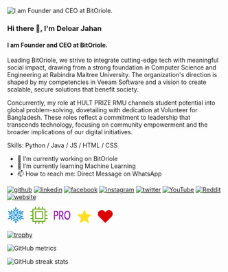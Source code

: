 ![I am Founder and CEO at BitOriole.](https://arturssmirnovs.github.io/github-profile-readme-generator/images/banner.png)

### Hi there 👋, I'm Deloar Jahan
#### I am Founder and CEO at BitOriole.

Leading BitOriole, we strive to integrate cutting-edge tech with meaningful social impact, drawing from a strong foundation in Computer Science and Engineering at Rabindra Maitree University. The organization's direction is shaped by my competencies in Veeam Software and a vision to create scalable, secure solutions that benefit society.

Concurrently, my role at HULT PRIZE RMU channels student potential into global problem-solving, dovetailing with dedication at Volunteer for Bangladesh. These roles reflect a commitment to leadership that transcends technology, focusing on community empowerment and the broader implications of our digital initiatives.

Skills: Python / Java / JS / HTML / CSS

- 🔭 I’m currently working on BitOriole 
- 🌱 I’m currently learning Machine Learning 
- 📫 How to reach me: Direct Message on WhatsApp 


[<img src='https://cdn.jsdelivr.net/npm/simple-icons@3.0.1/icons/github.svg' alt='github' height='40'>](https://github.com/deloarjahan)  [<img src='https://cdn.jsdelivr.net/npm/simple-icons@3.0.1/icons/linkedin.svg' alt='linkedin' height='40'>](https://www.linkedin.com/in/deloarjahan/)  [<img src='https://cdn.jsdelivr.net/npm/simple-icons@3.0.1/icons/facebook.svg' alt='facebook' height='40'>](https://www.facebook.com/deloarjahan.kushtia)  [<img src='https://cdn.jsdelivr.net/npm/simple-icons@3.0.1/icons/instagram.svg' alt='instagram' height='40'>](https://www.instagram.com/deloar_jahan/)  [<img src='https://cdn.jsdelivr.net/npm/simple-icons@3.0.1/icons/twitter.svg' alt='twitter' height='40'>](https://twitter.com/JahanDeloar)  [<img src='https://cdn.jsdelivr.net/npm/simple-icons@3.0.1/icons/youtube.svg' alt='YouTube' height='40'>](https://www.youtube.com/channel/DeloarJahan)  [<img src='https://cdn.jsdelivr.net/npm/simple-icons@3.0.1/icons/reddit.svg' alt='Reddit' height='40'>](https://www.reddit.com/user/Deloar_Jahan)  [<img src='https://cdn.jsdelivr.net/npm/simple-icons@3.0.1/icons/icloud.svg' alt='website' height='40'>](deloarjahan.me)  

<a href='https://archiveprogram.github.com/'><img src='https://raw.githubusercontent.com/acervenky/animated-github-badges/master/assets/acbadge.gif' width='40' height='40'></a> <a href='https://docs.github.com/en/developers'><img src='https://raw.githubusercontent.com/acervenky/animated-github-badges/master/assets/devbadge.gif' width='40' height='40'></a> <a href='https://github.com/pricing'><img src='https://raw.githubusercontent.com/acervenky/animated-github-badges/master/assets/pro.gif' width='40' height='40'></a> <a href='https://stars.github.com/'><img src='https://raw.githubusercontent.com/acervenky/animated-github-badges/master/assets/starbadge.gif' width='35' height='35'></a> <a href='https://docs.github.com/en/github/supporting-the-open-source-community-with-github-sponsors'><img src='https://raw.githubusercontent.com/acervenky/animated-github-badges/master/assets/sponsorbadge.gif' width='35' height='35'></a> 

[![trophy](https://github-profile-trophy.vercel.app/?username=deloarjahan)](https://github.com/ryo-ma/github-profile-trophy)

![GitHub metrics](https://metrics.lecoq.io/deloarjahan)  

![GitHub streak stats](https://streak-stats.demolab.com/?user=deloarjahan)  

